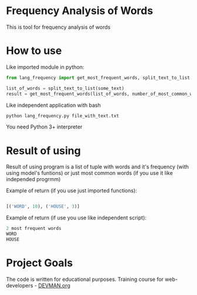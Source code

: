 # Frequency Analysis of Words

This is tool for frequency analysis of words

# How to use
Like imported module in python:
```python
from lang_frequency import get_most_frequent_words, split_text_to_list

list_of_words = split_text_to_list(some_text)
result = get_most_frequent_words(list_of_words, number_of_most_common_words)
```

Like independent application with bash
```bash
python lang_frequency.py file_with_text.txt
```
You need Python 3+ interpreter

# Result of using

Result of using program is a list of tuple with words and it's frequency (with using model's funtions) or just most common words (if you use it like independed progrmm)  

Example of return (if you use just imported functions):
```python

[('WORD', 10), ('HOUSE', 3)]
```

Example of return (if use you use like independent script):
```python
2 most frequent words
WORD
HOUSE
```
# Project Goals

The code is written for educational purposes. Training course for web-developers - [DEVMAN.org](https://devman.org)
